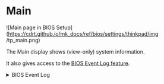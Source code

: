# Main #

![Main page in BIOS Setup](https://cdrt.github.io/mk_docs/ref/bios/settings/thinkpad/img
   /tp_main.png)

The Main display shows (view-only) system information.

It also gives access to the [BIOS Event Log feature](/bios/settings/bios_logging).

<details><summary>BIOS Event Log</summary>

The BIOS Event Log tracks BIOS configuration and boot events. These provide insight into the health of a device.

</details>
